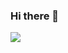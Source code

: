 ### Hi there 👋
<img src="https://capsule-render.vercel.app/api?type=wave&color=auto&height=300&section=header&text=capsule%20render&fontSize=90" />

<!--
**moonjungkimm/moonjungkimm** is a ✨ _special_ ✨ repository because its `README.md` (this file) appears on your GitHub profile.

Here are some ideas to get you started:

- 🔭 I’m currently working on ...
- 🌱 I’m currently learning ...
- 👯 I’m looking to collaborate on ...
- 🤔 I’m looking for help with ...
- 💬 Ask me about ...
- 📫 How to reach me: ...
- 😄 Pronouns: ...
- ⚡ Fun fact: ...
-->
